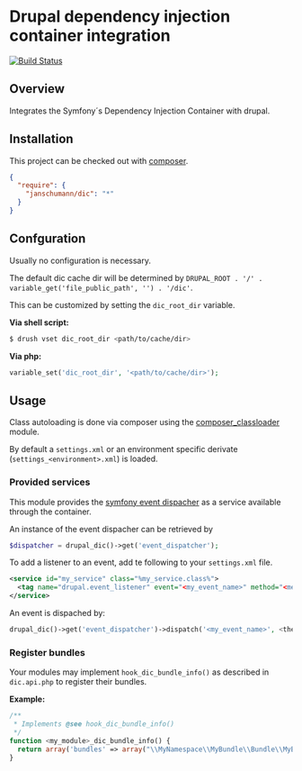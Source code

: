 Drupal dependency injection container integration
=================================================

[![Build Status](https://travis-ci.org/janschumann/drupal-dic.svg)](https://travis-ci.org/janschumann/drupal-dic)

## Overview

Integrates the Symfony´s Dependency Injection Container with drupal.

## Installation

This project can be checked out with [composer](http://getcomposer.org).

```json
{
  "require": {
    "janschumann/dic": "*"
  }
}
```

## Confguration

Usually no configuration is necessary.

The default dic cache dir will be determined by ```DRUPAL_ROOT . '/' . variable_get('file_public_path', '') . '/dic'```.

This can be customized by setting the ```dic_root_dir``` variable.

**Via shell script:**

```sh
$ drush vset dic_root_dir <path/to/cache/dir>
```

**Via php:**

```php
variable_set('dic_root_dir', '<path/to/cache/dir>');
```

## Usage

Class autoloading is done via composer using the [composer_classloader](https://github.com/janschumann/drupal-composer-classloader) module.

By default a ```settings.xml``` or an environment specific derivate (```settings_<environment>.xml```) is loaded.

### Provided services

This module provides the [symfony event dispacher](http://symfony.com/doc/current/components/event_dispatcher/introduction.html) as a
service available through the container.

An instance of the event dispacher can be retrieved by

```php
$dispatcher = drupal_dic()->get('event_dispatcher');
```

To add a listener to an event, add te following to your ```settings.xml``` file.

```xml
<service id="my_service" class="%my_service.class%">
  <tag name="drupal.event_listener" event="<my_event_name>" method="<method_on_my_service>" />
</service>
```

An event is dispached by:

```php
drupal_dic()->get('event_dispatcher')->dispatch('<my_event_name>', <the event class>);
```

### Register bundles

Your modules may implement ```hook_dic_bundle_info()``` as described in ```dic.api.php``` to register their bundles.

**Example:**

```php
/**
 * Implements @see hook_dic_bundle_info()
 */
function <my_module>_dic_bundle_info() {
  return array('bundles' => array("\\MyNamespace\\MyBundle\\Bundle\\MyBundle\\MyBundle"));
}
```

